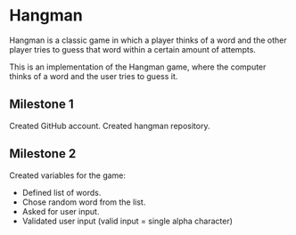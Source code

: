 # Hangman
Hangman is a classic game in which a player thinks of a word and the other player tries to guess that word within a certain amount of attempts.

This is an implementation of the Hangman game, where the computer thinks of a word and the user tries to guess it. 

## Milestone 1

Created GitHub account. Created hangman repository.

## Milestone 2

Created variables for the game:
- Defined list of words.
- Chose random word from the list. 
- Asked for user input.
- Validated user input (valid input = single alpha character)